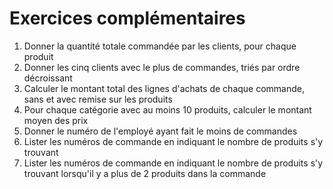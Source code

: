 # Exercices complémentaires

1. Donner la quantité totale commandée par les clients, pour chaque produit
2. Donner les cinq clients avec le plus de commandes, triés par ordre décroissant
3. Calculer le montant total des lignes d'achats de chaque commande, sans et avec remise sur les produits
4. Pour chaque catégorie avec au moins 10 produits, calculer le montant moyen des prix
5. Donner le numéro de l'employé ayant fait le moins de commandes
6. Lister les numéros de commande en indiquant le nombre de produits s'y trouvant
7. Lister les numéros de commande en indiquant le nombre de produits s'y trouvant lorsqu'il y a plus de 2 produits dans la commande 
